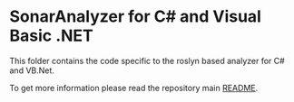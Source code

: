 # SonarAnalyzer for C# and Visual Basic .NET

This folder contains the code specific to the roslyn based analyzer for C# and VB.Net.

To get more information please read the repository main [README](../README.md).
